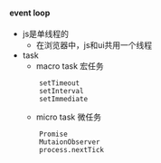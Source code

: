 #### event loop
* js是单线程的
    * 在浏览器中，js和ui共用一个线程
* task
    * macro task 宏任务
    ```
        setTimeout
        setInterval
        setImmediate
    ```
    * micro task 微任务
    ```
        Promise
        MutaionObserver
        process.nextTick
    ```